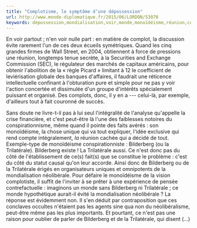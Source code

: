 ```yaml
---
title: "Complotisme, le symptôme d’une dépossession"
url: http://www.monde-diplomatique.fr/2015/06/LORDON/53070
keywords: dépossession,mondialisation,voir,monde,monoïdéisme,réunion,complotisme,trilatérale,néolibérale,symptôme,dune,bilderberg,nest,peutêtre
---
```

En voir partout ; n'en voir nulle part : en matière de complot, la discussion évite rarement l'un de ces deux écueils symétriques. Quand les cinq grandes firmes de Wall Street, en 2004, obtiennent à force de pressions une réunion, longtemps tenue secrète, à la Securities and Exchange Commission (SEC), le régulateur des marchés de capitaux américains, pour obtenir l'abolition de la « règle Picard » limitant à 12 le coefficient de leviérisation globale des banques d'affaires, il faudrait une réticence intellectuelle confinant à l'obturation pure et simple pour ne pas y voir l'action concertée et dissimulée d'un groupe d'intérêts spécialement puissant et organisé. Des complots, donc, il y en a --- celui-là, par exemple, d'ailleurs tout à fait couronné de succès.

Sans doute ne livre-t-il pas à lui seul l'intégralité de l'analyse qu'appelle la crise financière, et c'est peut-être là l'une des faiblesses notoires du conspirationnisme, même quand il pointe des faits avérés : son monoïdéisme, la chose unique qui va tout expliquer, l'idée exclusive qui rend compte intégralement, *la* réunion cachée qui a décidé de tout. Exemple-type de monoïdéisme conspirationniste : Bilderberg (ou la Trilatérale). Bilderberg existe ! La Trilatérale aussi. Ce n'est donc pas du côté de l'établissement de ce(s) fait(s) que se constitue le problème : c'est du côté du statut causal qu'on leur accorde. Ainsi donc de Bilderberg ou de la Trilatérale érigés en organisateurs uniques et omnipotents de la mondialisation néolibérale. Pour défaire le monoïdéisme de la vision complotiste, il suffit de l'inviter à se prêter à une expérience de pensée contrefactuelle : imaginons un monde sans Bilderberg ni Trilatérale ; ce monde hypothétique aurait-il évité la mondialisation néolibérale ? La réponse est évidemment non. Il s'en déduit par contraposition que ces conclaves occultes n'étaient pas les agents sine qua non du néolibéralisme, peut-être même pas les plus importants. Et pourtant, ce n'est pas une raison pour oublier de parler de Bilderberg et de la Trilatérale, qui disent (\...)
